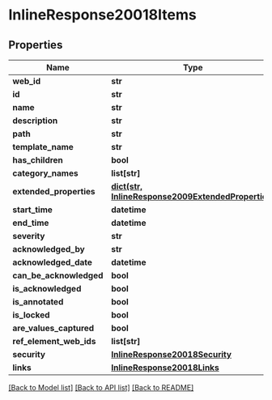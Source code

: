 # InlineResponse20018Items

## Properties
Name | Type | Description | Notes
------------ | ------------- | ------------- | -------------
**web_id** | **str** |  | [optional] 
**id** | **str** |  | [optional] 
**name** | **str** |  | [optional] 
**description** | **str** |  | [optional] 
**path** | **str** |  | [optional] 
**template_name** | **str** |  | [optional] 
**has_children** | **bool** |  | [optional] 
**category_names** | **list[str]** |  | [optional] 
**extended_properties** | [**dict(str, InlineResponse2009ExtendedProperties)**](InlineResponse2009ExtendedProperties.md) |  | [optional] 
**start_time** | **datetime** |  | [optional] 
**end_time** | **datetime** |  | [optional] 
**severity** | **str** |  | [optional] 
**acknowledged_by** | **str** |  | [optional] 
**acknowledged_date** | **datetime** |  | [optional] 
**can_be_acknowledged** | **bool** |  | [optional] 
**is_acknowledged** | **bool** |  | [optional] 
**is_annotated** | **bool** |  | [optional] 
**is_locked** | **bool** |  | [optional] 
**are_values_captured** | **bool** |  | [optional] 
**ref_element_web_ids** | **list[str]** |  | [optional] 
**security** | [**InlineResponse20018Security**](InlineResponse20018Security.md) |  | [optional] 
**links** | [**InlineResponse20018Links**](InlineResponse20018Links.md) |  | [optional] 

[[Back to Model list]](../README.md#documentation-for-models) [[Back to API list]](../README.md#documentation-for-api-endpoints) [[Back to README]](../README.md)



